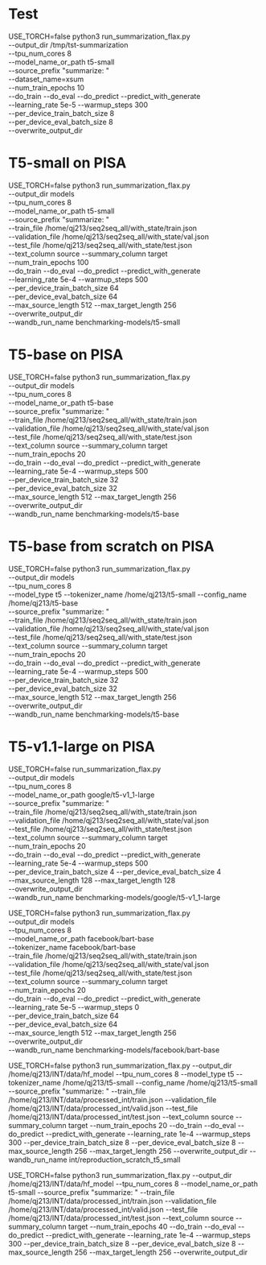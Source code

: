 # Test
USE_TORCH=false python3 run_summarization_flax.py \
    --output_dir /tmp/tst-summarization \
    --tpu_num_cores 8 \
	--model_name_or_path t5-small \
    --source_prefix "summarize: " \
	--dataset_name=xsum \
    --num_train_epochs 10 \
    --do_train --do_eval --do_predict --predict_with_generate \
    --learning_rate 5e-5 --warmup_steps 300 \
    --per_device_train_batch_size 8 \
	--per_device_eval_batch_size 8 \
    --overwrite_output_dir

# T5-small on PISA
USE_TORCH=false python3 run_summarization_flax.py \
    --output_dir models \
    --tpu_num_cores 8 \
	--model_name_or_path t5-small \
    --source_prefix "summarize: " \
	--train_file /home/qj213/seq2seq_all/with_state/train.json \
    --validation_file /home/qj213/seq2seq_all/with_state/val.json \
    --test_file /home/qj213/seq2seq_all/with_state/test.json \
    --text_column source --summary_column target \
    --num_train_epochs 100 \
    --do_train --do_eval --do_predict --predict_with_generate \
    --learning_rate 5e-4 --warmup_steps 500 \
    --per_device_train_batch_size 64 \
	--per_device_eval_batch_size 64 \
    --max_source_length 512 --max_target_length 256 \
    --overwrite_output_dir \
    --wandb_run_name benchmarking-models/t5-small

# T5-base on PISA
USE_TORCH=false python3 run_summarization_flax.py \
    --output_dir models \
    --tpu_num_cores 8 \
	--model_name_or_path t5-base \
    --source_prefix "summarize: " \
	--train_file /home/qj213/seq2seq_all/with_state/train.json \
    --validation_file /home/qj213/seq2seq_all/with_state/val.json \
    --test_file /home/qj213/seq2seq_all/with_state/test.json \
    --text_column source --summary_column target \
    --num_train_epochs 20 \
    --do_train --do_eval --do_predict --predict_with_generate \
    --learning_rate 5e-4 --warmup_steps 500 \
    --per_device_train_batch_size 32 \
	--per_device_eval_batch_size 32 \
    --max_source_length 512 --max_target_length 256 \
    --overwrite_output_dir \
    --wandb_run_name benchmarking-models/t5-base

# T5-base from scratch on PISA
USE_TORCH=false python3 run_summarization_flax.py \
    --output_dir models \
    --tpu_num_cores 8 \
	--model_type t5 --tokenizer_name /home/qj213/t5-small --config_name /home/qj213/t5-base \
    --source_prefix "summarize: " \
	--train_file /home/qj213/seq2seq_all/with_state/train.json \
    --validation_file /home/qj213/seq2seq_all/with_state/val.json \
    --test_file /home/qj213/seq2seq_all/with_state/test.json \
    --text_column source --summary_column target \
    --num_train_epochs 20 \
    --do_train --do_eval --do_predict --predict_with_generate \
    --learning_rate 5e-4 --warmup_steps 500 \
    --per_device_train_batch_size 32 \
	--per_device_eval_batch_size 32 \
    --max_source_length 512 --max_target_length 256 \
    --overwrite_output_dir \
    --wandb_run_name benchmarking-models/t5-base

# T5-v1.1-large on PISA
USE_TORCH=false run_summarization_flax.py \
    --output_dir models \
    --tpu_num_cores 8 \
    --model_name_or_path google/t5-v1_1-large \
    --source_prefix "summarize: " \
    --train_file /home/qj213/seq2seq_all/with_state/train.json \
    --validation_file /home/qj213/seq2seq_all/with_state/val.json \
    --test_file /home/qj213/seq2seq_all/with_state/test.json \
    --text_column source --summary_column target \
    --num_train_epochs 20 \
    --do_train --do_eval --do_predict --predict_with_generate \
    --learning_rate 5e-4 --warmup_steps 500 \
    --per_device_train_batch_size 4 --per_device_eval_batch_size 4 \
    --max_source_length 128 --max_target_length 128 \
    --overwrite_output_dir \
    --wandb_run_name benchmarking-models/google/t5-v1_1-large

USE_TORCH=false python3 run_summarization_flax.py \
    --output_dir models \
    --tpu_num_cores 8 \
	--model_name_or_path facebook/bart-base \
    --tokenizer_name facebook/bart-base \
	--train_file /home/qj213/seq2seq_all/with_state/train.json \
    --validation_file /home/qj213/seq2seq_all/with_state/val.json \
    --test_file /home/qj213/seq2seq_all/with_state/test.json \
    --text_column source --summary_column target \
    --num_train_epochs 20 \
    --do_train --do_eval --do_predict --predict_with_generate \
    --learning_rate 5e-5 --warmup_steps 0 \
    --per_device_train_batch_size 64 \
	--per_device_eval_batch_size 64 \
    --max_source_length 512 --max_target_length 256 \
    --overwrite_output_dir \
    --wandb_run_name benchmarking-models/facebook/bart-base

USE_TORCH=false python3 run_summarization_flax.py --output_dir /home/qj213/INT/data/hf_model --tpu_num_cores 8 --model_type t5 --tokenizer_name /home/qj213/t5-small --config_name /home/qj213/t5-small --source_prefix "summarize: " --train_file /home/qj213/INT/data/processed_int/train.json --validation_file /home/qj213/INT/data/processed_int/valid.json --test_file /home/qj213/INT/data/processed_int/test.json --text_column source --summary_column target --num_train_epochs 20 --do_train --do_eval --do_predict --predict_with_generate     --learning_rate 1e-4 --warmup_steps 300     --per_device_train_batch_size 8 --per_device_eval_batch_size 8     --max_source_length 256 --max_target_length 256 --overwrite_output_dir --wandb_run_name int/reproduction_scratch_t5_small

USE_TORCH=false python3 run_summarization_flax.py --output_dir /home/qj213/INT/data/hf_model --tpu_num_cores 8 --model_name_or_path t5-small --source_prefix "summarize: " --train_file /home/qj213/INT/data/processed_int/train.json --validation_file /home/qj213/INT/data/processed_int/valid.json --test_file /home/qj213/INT/data/processed_int/test.json --text_column source --summary_column target --num_train_epochs 40 --do_train --do_eval --do_predict --predict_with_generate     --learning_rate 1e-4 --warmup_steps 300     --per_device_train_batch_size 8 --per_device_eval_batch_size 8     --max_source_length 256 --max_target_length 256 --overwrite_output_dir